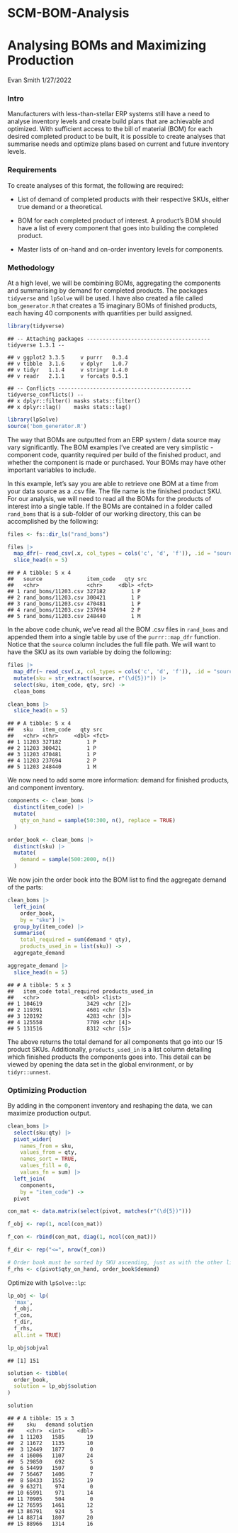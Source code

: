 # SCM-BOM-Analysis
Analysing BOMs and Maximizing Production
================
Evan Smith
1/27/2022

### Intro

Manufacturers with less-than-stellar ERP systems still have a need to
analyse inventory levels and create build plans that are achievable and
optimized. With sufficient access to the bill of material (BOM) for each
desired completed product to be built, it is possible to create analyses
that summarise needs and optimize plans based on current and future
inventory levels.

### Requirements

To create analyses of this format, the following are required:

-   List of demand of completed products with their respective SKUs,
    either true demand or a theoretical.

-   BOM for each completed product of interest. A product’s BOM should
    have a list of every component that goes into building the completed
    product.

-   Master lists of on-hand and on-order inventory levels for
    components.

### Methodology

At a high level, we will be combining BOMs, aggregating the components
and summarising by demand for completed products. The packages
`tidyverse` and `lpSolve` will be used. I have also created a file
called `bom_generator.R` that creates a 15 imaginary BOMs of finished
products, each having 40 components with quantities per build assigned.

``` r
library(tidyverse)
```

    ## -- Attaching packages --------------------------------------- tidyverse 1.3.1 --

    ## v ggplot2 3.3.5     v purrr   0.3.4
    ## v tibble  3.1.6     v dplyr   1.0.7
    ## v tidyr   1.1.4     v stringr 1.4.0
    ## v readr   2.1.1     v forcats 0.5.1

    ## -- Conflicts ------------------------------------------ tidyverse_conflicts() --
    ## x dplyr::filter() masks stats::filter()
    ## x dplyr::lag()    masks stats::lag()

``` r
library(lpSolve)
source('bom_generator.R')
```

The way that BOMs are outputted from an ERP system / data source may
vary significantly. The BOM examples I’ve created are very simplistic -
component code, quantity required per build of the finished product, and
whether the component is made or purchased. Your BOMs may have other
important variables to include.

In this example, let’s say you are able to retrieve one BOM at a time
from your data source as a .csv file. The file name is the finished
product SKU. For our analysis, we will need to read all the BOMs for the
products of interest into a single table. If the BOMs are contained in a
folder called `rand_boms` that is a sub-folder of our working directory,
this can be accomplished by the following:

``` r
files <- fs::dir_ls("rand_boms")

files |> 
  map_dfr(~ read_csv(.x, col_types = cols('c', 'd', 'f')), .id = "source") |> 
  slice_head(n = 5)
```

    ## # A tibble: 5 x 4
    ##   source              item_code   qty src  
    ##   <chr>               <chr>     <dbl> <fct>
    ## 1 rand_boms/11203.csv 327182        1 P    
    ## 2 rand_boms/11203.csv 300421        1 P    
    ## 3 rand_boms/11203.csv 470481        1 P    
    ## 4 rand_boms/11203.csv 237694        2 P    
    ## 5 rand_boms/11203.csv 248440        1 M

In the above code chunk, we’ve read all the BOM .csv files in
`rand_boms` and appended them into a single table by use of the
`purrr::map_dfr` function. Notice that the `source` column includes the
full file path. We will want to have the SKU as its own variable by
doing the following:

``` r
files |> 
  map_dfr(~ read_csv(.x, col_types = cols('c', 'd', 'f')), .id = "source") |>
  mutate(sku = str_extract(source, r"(\d{5})")) |> 
  select(sku, item_code, qty, src) ->
  clean_boms

clean_boms |> 
  slice_head(n = 5)
```

    ## # A tibble: 5 x 4
    ##   sku   item_code   qty src  
    ##   <chr> <chr>     <dbl> <fct>
    ## 1 11203 327182        1 P    
    ## 2 11203 300421        1 P    
    ## 3 11203 470481        1 P    
    ## 4 11203 237694        2 P    
    ## 5 11203 248440        1 M

We now need to add some more information: demand for finished products,
and component inventory.

``` r
components <- clean_boms |> 
  distinct(item_code) |> 
  mutate(
    qty_on_hand = sample(50:300, n(), replace = TRUE)
  )

order_book <- clean_boms |> 
  distinct(sku) |> 
  mutate(
    demand = sample(500:2000, n())
  )
```

We now join the order book into the BOM list to find the aggregate
demand of the parts:

``` r
clean_boms |> 
  left_join(
    order_book,
    by = "sku") |> 
  group_by(item_code) |> 
  summarise(
    total_required = sum(demand * qty),
    products_used_in = list(sku)) ->
  aggregate_demand

aggregate_demand |> 
  slice_head(n = 5)
```

    ## # A tibble: 5 x 3
    ##   item_code total_required products_used_in
    ##   <chr>              <dbl> <list>          
    ## 1 104619              3429 <chr [2]>       
    ## 2 119391              4601 <chr [3]>       
    ## 3 120192              4283 <chr [3]>       
    ## 4 125558              7709 <chr [4]>       
    ## 5 131516              8312 <chr [5]>

The above returns the total demand for all components that go into our
15 product SKUs. Additionally, `products_used_in` is a list column
detailing which finished products the components goes into. This detail
can be viewed by opening the data set in the global environment, or by
`tidyr::unnest`.

### Optimizing Production

By adding in the component inventory and reshaping the data, we can
maximize production output.

``` r
clean_boms |> 
  select(sku:qty) |> 
  pivot_wider(
    names_from = sku,
    values_from = qty,
    names_sort = TRUE,
    values_fill = 0,
    values_fn = sum) |> 
  left_join(
    components,
    by = "item_code") ->
  pivot

con_mat <- data.matrix(select(pivot, matches(r"(\d{5})")))

f_obj <- rep(1, ncol(con_mat))

f_con <- rbind(con_mat, diag(1, ncol(con_mat)))

f_dir <- rep("<=", nrow(f_con))

# Order book must be sorted by SKU ascending, just as with the other lists.
f_rhs <- c(pivot$qty_on_hand, order_book$demand)
```

Optimize with `lpSolve::lp`:

``` r
lp_obj <- lp(
  'max',
  f_obj,
  f_con,
  f_dir,
  f_rhs,
  all.int = TRUE)

lp_obj$objval
```

    ## [1] 151

``` r
solution <- tibble(
  order_book,
  solution = lp_obj$solution
)

solution
```

    ## # A tibble: 15 x 3
    ##    sku   demand solution
    ##    <chr>  <int>    <dbl>
    ##  1 11203   1585       19
    ##  2 11672   1135       10
    ##  3 12449   1877        0
    ##  4 16006   1107       24
    ##  5 29850    692        5
    ##  6 54499   1507        0
    ##  7 56467   1406        7
    ##  8 58433   1552       19
    ##  9 63271    974        0
    ## 10 65991    971       14
    ## 11 70905    504        0
    ## 12 76595   1461       12
    ## 13 86791    924        5
    ## 14 88714   1807       20
    ## 15 88966   1314       16
